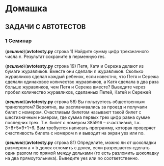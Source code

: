 # Домашка
## ЗАДАЧИ С АВТОТЕСТОВ
### 1 Семинар

(___решено___)(**avtotesty.py** строка 1) Найдите сумму цифр трехзначного числа n.
Результат сохраните в перменную res. 

(___решено___)(**avtotesty.py** строка 19) Петя, Катя и Сережа делают из бумаги журавликов. Вместе они сделали n журавликов.
Сколько журавликов сделал каждый ребенок, если известно, что Петя и Сережа сделали одинаковое количество журавликов, 
а Катя сделала в два раза больше журавликов, чем Петя и Сережа вместе?
Выведите через пробел количество журавликов, сделанных Петей, Катей и Сережей

(___решено___)(**avtotesty.py** строка 58) Вы пользуетесь общественным транспортом? Вероятно, вы расплачивались за проезд и получали билет с номером.
Счастливым билетом называют такой билет с шестизначным номером, где сумма первых трех цифр равна сумме последних трех.
Т.е. билет с номером 385916 – счастливый, т.к. 3+8+5=9+1+6.
Вам требуется написать программу, которая проверяет счастливость билета с номером n и выводит на экран yes или no.

(___решено___)(**avtotesty.py** строка 81) Определите, можно ли от шоколадки размером a × b долек отломить c долек, если разрешается сделать один разлом по прямой между дольками (то есть разломить шоколадку на два прямоугольника).
Выведите yes или no соответственно.
